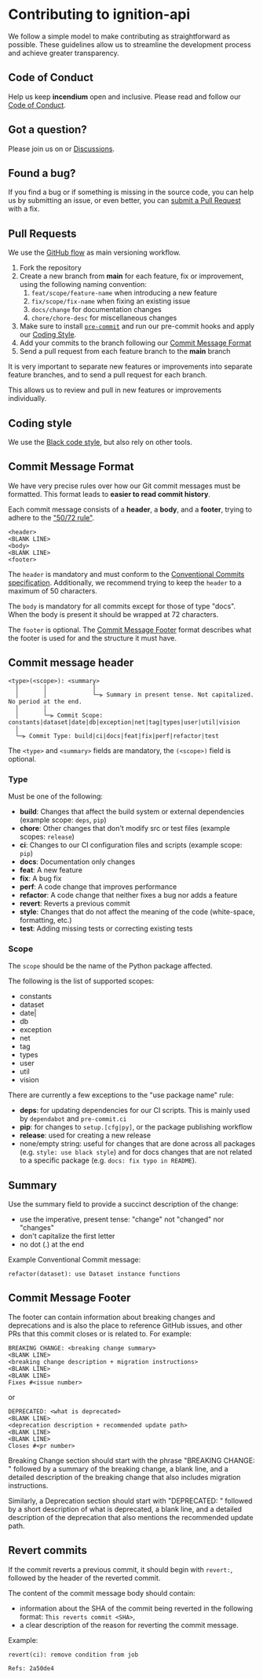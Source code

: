 # Contributing to ignition-api

We follow a simple model to make contributing as straightforward as possible. These guidelines allow us to streamline the development process and achieve greater transparency.

## Code of Conduct

Help us keep **incendium** open and inclusive. Please read and follow our [Code of Conduct](https://github.com/ignition-api/.github/blob/main/CODE_OF_CONDUCT.md).

## Got a question?

Please join us on or [Discussions](https://github.com/ignition-api/discussions/discussions).

## Found a bug?

If you find a bug or if something is missing in the source code, you can help us by submitting an issue, or even better, you can [submit a Pull Request](#pull-requests) with a fix.

## Pull Requests

We use the [GitHub flow](https://guides.github.com/introduction/flow/) as main versioning workflow.

1. Fork the repository
1. Create a new branch from **main** for each feature, fix or improvement, using the following naming convention:
    1. `feat/scope/feature-name` when introducing a new feature
    1. `fix/scope/fix-name` when fixing an existing issue
    1. `docs/change` for documentation changes
    1. `chore/chore-desc` for miscellaneous changes
1. Make sure to install [`pre-commit`](https://pre-commit.com/) and run our pre-commit hooks and apply our [Coding Style](#coding-style).
1. Add your commits to the branch following our [Commit Message Format](#commit-message-format)
1. Send a pull request from each feature branch to the **main** branch

It is very important to separate new features or improvements into separate feature branches, and to send a pull request for each branch.

This allows us to review and pull in new features or improvements individually.

## Coding style

We use the [Black code style](https://github.com/psf/black/blob/main/docs/the_black_code_style/index.rst), but also rely on other tools.

## Commit Message Format

We have very precise rules over how our Git commit messages must be formatted.
This format leads to **easier to read commit history**.

Each commit message consists of a **header**, a **body**, and a **footer**, trying to adhere to the ["50/72 rule"](https://tbaggery.com/2008/04/19/a-note-about-git-commit-messages.html).

```text
<header>
<BLANK LINE>
<body>
<BLANK LINE>
<footer>
```

The `header` is mandatory and must conform to the [Conventional Commits specification](https://conventionalcommits.org/).
Additionally, we recommend trying to keep the `header` to a maximum of 50 characters.

The `body` is mandatory for all commits except for those of type "docs".
When the body is present it should be wrapped at 72 characters.

The `footer` is optional. The [Commit Message Footer](#commit-message-footer) format describes what the footer is used for and the structure it must have.

## Commit message header

```text
<type>(<scope>): <summary>
  │       │             │
  │       │             └─⫸ Summary in present tense. Not capitalized. No period at the end.
  │       │
  │       └─⫸ Commit Scope: constants|dataset|date|db|exception|net|tag|types|user|util|vision
  │
  └─⫸ Commit Type: build|ci|docs|feat|fix|perf|refactor|test
```

The `<type>` and `<summary>` fields are mandatory, the `(<scope>)` field is optional.

### Type

Must be one of the following:

* **build**: Changes that affect the build system or external dependencies (example scope: `deps`, `pip`)
* **chore**: Other changes that don't modify src or test files (example scopes: `release`)
* **ci**: Changes to our CI configuration files and scripts (example scope: `pip`)
* **docs**: Documentation only changes
* **feat**: A new feature
* **fix**: A bug fix
* **perf**: A code change that improves performance
* **refactor**: A code change that neither fixes a bug nor adds a feature
* **revert**: Reverts a previous commit
* **style**: Changes that do not affect the meaning of the code (white-space, formatting, etc.)
* **test**: Adding missing tests or correcting existing tests

### Scope

The `scope` should be the name of the Python package affected.

The following is the list of supported scopes:

* constants
* dataset
* date|
* db
* exception
* net
* tag
* types
* user
* util
* vision

There are currently a few exceptions to the "use package name" rule:

* **deps**: for updating dependencies for our CI scripts. This is mainly used by `dependabot` and `pre-commit.ci`
* **pip**: for changes to `setup.[cfg|py]`, or the package publishing workflow
* **release**: used for creating a new release
* none/empty string: useful for changes that are done across all packages (e.g. `style: use black style`) and for docs changes that are not related to a specific package (e.g. `docs: fix typo in README`).

## Summary

Use the summary field to provide a succinct description of the change:

* use the imperative, present tense: "change" not "changed" nor "changes"
* don't capitalize the first letter
* no dot (.) at the end

Example Conventional Commit message:

```text
refactor(dataset): use Dataset instance functions
```

## Commit Message Footer

The footer can contain information about breaking changes and deprecations and is also the place to reference GitHub issues, and other PRs that this commit closes or is related to.
For example:

```text
BREAKING CHANGE: <breaking change summary>
<BLANK LINE>
<breaking change description + migration instructions>
<BLANK LINE>
<BLANK LINE>
Fixes #<issue number>
```

or

```text
DEPRECATED: <what is deprecated>
<BLANK LINE>
<deprecation description + recommended update path>
<BLANK LINE>
<BLANK LINE>
Closes #<pr number>
```

Breaking Change section should start with the phrase "BREAKING CHANGE: " followed by a summary of the breaking change, a blank line, and a detailed description of the breaking change that also includes migration instructions.

Similarly, a Deprecation section should start with "DEPRECATED: " followed by a short description of what is deprecated, a blank line, and a detailed description of the deprecation that also mentions the recommended update path.

## Revert commits

If the commit reverts a previous commit, it should begin with `revert:`, followed by the header of the reverted commit.

The content of the commit message body should contain:

* information about the SHA of the commit being reverted in the following format: `This reverts commit <SHA>`,
* a clear description of the reason for reverting the commit message.

Example:

```text
revert(ci): remove condition from job

Refs: 2a50de4
```
